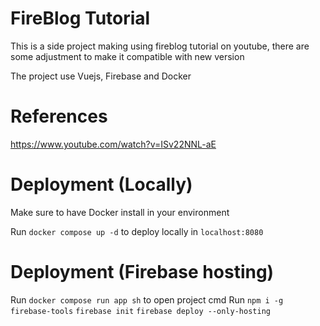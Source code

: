 # FireBlog Tutorial

This is a side project making using fireblog tutorial on youtube, there are some adjustment to make it compatible with new version

The project use Vuejs, Firebase and Docker

# References

https://www.youtube.com/watch?v=ISv22NNL-aE

# Deployment (Locally)

Make sure to have Docker install in your environment

Run `docker compose up -d` to deploy locally in `localhost:8080`

# Deployment (Firebase hosting)

Run `docker compose run app sh` to open project cmd
Run
`npm i -g firebase-tools`
`firebase init`
`firebase deploy --only-hosting`

